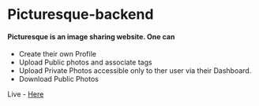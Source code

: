 # Picturesque-backend

#### Picturesque is an image sharing website. One can

- Create their own Profile
- Upload Public photos and associate tags
- Upload Private Photos accessible only to ther user via their Dashboard.
- Download Public Photos

Live - [Here](https://picturesque-4a060.web.app/)

